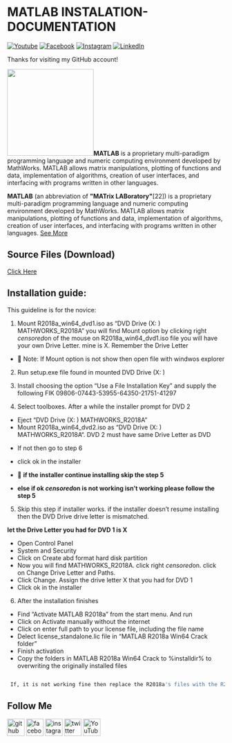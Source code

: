 # MATLAB INSTALATION-DOCUMENTATION

[![Youtube][youtube-shield]][youtube-url]
[![Facebook][facebook-shield]][facebook-url]
[![Instagram][instagram-shield]][instagram-url]
[![LinkedIn][linkedin-shield]][linkedin-url]

Thanks for visiting my GitHub account!

<img src ="https://upload.wikimedia.org/wikipedia/commons/thumb/2/21/Matlab_Logo.png/1200px-Matlab_Logo.png" height = "200px" width = "200px"/>**MATLAB** is a proprietary multi-paradigm programming language and numeric computing environment developed by MathWorks. MATLAB allows matrix manipulations, plotting of functions and data, implementation of algorithms, creation of user interfaces, and interfacing with programs written in other languages. 

**MATLAB** (an abbreviation of **"MATrix LABoratory"**[22]) is a proprietary multi-paradigm programming language and numeric computing environment developed by MathWorks. MATLAB allows matrix manipulations, plotting of functions and data, implementation of algorithms, creation of user interfaces, and interfacing with programs written in other languages. [See More](https://en.wikipedia.org/wiki/MATLAB)

## Source Files (Download)

[Click Here](https://sunplex.net/softwares/mathworks-matlab-r2018a/?fbclid=IwAR2GXQ06JomxlunChz38muq1fKqWS9YKNQoz67CJimJTR8od3zIon9WBip8)

## Installation guide:
This guideline is for the novice:

1. Mount R2018a_win64_dvd1.iso as “DVD Drive (X: ) MATHWORKS_R2018A”
you will find Mount option by clicking right *censored*on of the mouse on R2018a_win64_dvd1.iso file
you will have your own Drive Letter. mine is X. Remember the Drive Letter
- 💬 Note: If Mount option is not show then open file with windwos explorer

2. Run setup.exe file found in mounted DVD Drive (X: )

3. Install choosing the option “Use a File Installation Key” and supply the following FIK
09806-07443-53955-64350-21751-41297

4. Select toolboxes. After a while the installer prompt for DVD 2

- Eject “DVD Drive (X: ) MATHWORKS_R2018A”
- Mount R2018a_win64_dvd2.iso as “DVD Drive (X: ) MATHWORKS_R2018A“. DVD 2 must have same Drive Letter as DVD 
 * If not then go to step 6
- click ok in the installer

- 💬 **if the installer continue installing skip the step 5**
- **else if ok *censored*on is not working isn’t working please follow the step 5**

5. Skip this step if installer works. if the installer doesn’t resume installing then the DVD Drive drive letter is mismatched.

**let the Drive Letter you had for DVD 1 is X**
- Open Control Panel
- System and Security
- Click on Create abd format hard disk partition
- Now you will find MATHWORKS_R2018A. click right *censored*on. click on Change Drive Letter and Paths.
- Click Change. Assign the drive letter X that you had for DVD 1
- Click ok in the installer

6. After the installation finishes
- Find “Activate MATLAB R2018a” from the start menu. And run
- Click on Activate manually without the internet
- Click on enter full path to your license file, including the file name
- Delect license_standalone.lic file in “MATLAB R2018a Win64 Crack folder”
- Finish activation
- Copy the folders in MATLAB R2018a Win64 Crack to %installdir% to overwriting the originally installed files

```bash

 If, it is not working fine then replace the R2018a's files with the R2018a directory but do not delete the R2018a directory.

```



## Follow Me

[<img src='https://cdn.jsdelivr.net/npm/simple-icons@3.0.1/icons/github.svg' alt='github' height='40'>](https://github.com/learnwithfair) [<img src='https://cdn.jsdelivr.net/npm/simple-icons@3.0.1/icons/facebook.svg' alt='facebook' height='40'>](https://www.facebook.com/learnwithfair/) [<img src='https://cdn.jsdelivr.net/npm/simple-icons@3.0.1/icons/instagram.svg' alt='instagram' height='40'>](https://www.instagram.com/learnwithfair/) [<img src='https://cdn.jsdelivr.net/npm/simple-icons@3.0.1/icons/twitter.svg' alt='twitter' height='40'>](https://www.twiter.com/learnwithfair/) [<img src='https://cdn.jsdelivr.net/npm/simple-icons@3.0.1/icons/youtube.svg' alt='YouTube' height='40'>](https://www.youtube.com/@learnwithfair)

<!-- MARKDOWN LINKS & IMAGES -->

[youtube-shield]: https://img.shields.io/badge/-Youtube-black.svg?style=flat-square&logo=youtube&color=555&logoColor=white
[youtube-url]: https://youtube.com/@learnwithfair
[facebook-shield]: https://img.shields.io/badge/-Facebook-black.svg?style=flat-square&logo=facebook&color=555&logoColor=white
[facebook-url]: https://facebook.com/learnwithfair
[instagram-shield]: https://img.shields.io/badge/-Instagram-black.svg?style=flat-square&logo=instagram&color=555&logoColor=white
[instagram-url]: https://instagram.com/learnwithfair
[linkedin-shield]: https://img.shields.io/badge/-LinkedIn-black.svg?style=flat-square&logo=linkedin&colorB=555
[linkedin-url]: https://linkedin.com/company/learnwithfair
